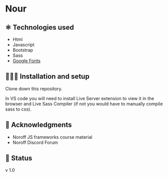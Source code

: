 # Nour



## ⚛️ Technologies used

- Html
- Javascript
- Bootstrap
- Sass
- [Google Fonts](https://fonts.google.com)

## 👩🏻‍💻 Installation and setup 

Clone down this repository. 

In VS code you will need to install Live Server extension to view it in the browser and Live Sass Compiler (if not you would have to manually compile sass to css).

## 📝 Acknowledgments

- Noroff JS frameworks course material
- Noroff Discord Forum

## 📶 Status 

v 1.0


